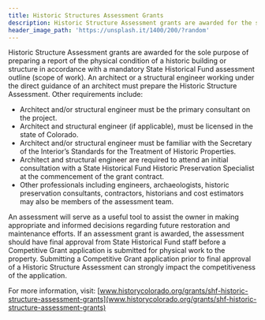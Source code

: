 ```yaml
---
title: Historic Structures Assessment Grants
description: Historic Structure Assessment grants are awarded for the sole purpose of preparing a report of the physical condition of a historic building or structure in accordance with a mandatory State Historical Fund assessment outline (scope of work). An architect or a structural engineer working under the direct guidance of an architect must prepare the Historic Structure Assessment.
header_image_path: 'https://unsplash.it/1400/200/?random'
---
```



Historic Structure Assessment grants are awarded for the sole purpose of preparing a report of the physical condition of a historic building or structure in accordance with a mandatory State Historical Fund assessment outline (scope of work). An architect or a structural engineer working under the direct guidance of an architect must prepare the Historic Structure Assessment. Other requirements include:

* Architect and/or structural engineer must be the primary consultant on the project.
* Architect and structural engineer (if applicable), must be licensed in the state of Colorado.
* Architect and/or structural engineer must be familiar with the Secretary of the Interior’s Standards for the Treatment of Historic Properties.
* Architect and structural engineer are required to attend an initial consultation with a State Historical Fund Historic Preservation Specialist at the commencement of the grant contract.
* Other professionals including engineers, archaeologists, historic preservation consultants, contractors, historians and cost estimators may also be members of the assessment team.


An assessment will serve as a useful tool to assist the owner in making appropriate and informed decisions regarding future restoration and maintenance efforts. If an assessment grant is awarded, the assessment should have final approval from State Historical Fund staff before a Competitive Grant application is submitted for physical work to the property. Submitting a Competitive Grant application prior to final approval of a Historic Structure Assessment can strongly impact the competitiveness of the application.

For more information, visit: [www.historycolorado.org/grants/shf-historic-structure-assessment-grants](www.historycolorado.org/grants/shf-historic-structure-assessment-grants)
